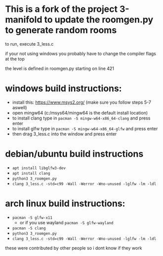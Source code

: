 # This is a fork of the project 3-manifold to update the roomgen.py to generate random rooms

to run, execute 3_less.c

if your not using windows you probably have to change the compiler flags at the top

the level is defined in roomgen.py starting on line 421

# windows build instructions:

- install this: https://www.msys2.org/ (make sure you follow steps 5-7 aswell)
- open mingw64 (c:/msys64/mingw64 is the default install location)
- to install clang type in ``pacman -S mingw-w64-x86_64-clang`` and press enter 
- to install glfw type in ``pacman -S mingw-w64-x86_64-glfw`` and press enter
- then drag 3_less.c into the window and press enter

# debian/ubuntu build instructions
- `apt install libglfw3-dev`
- `apt install clang`
- `python3 3_roomgen.py`
- `clang 3_less.c -std=c99 -Wall -Werror -Wno-unused -lglfw -lm -ldl`

# arch linux build instructions:

- `pacman -S glfw-x11`
    - or if you use wayland `pacman -S glfw-wayland`
- `pacman -S clang`
- `python3 3_roomgen.py`
- `clang 3_less.c -std=c99 -Wall -Werror -Wno-unused -lglfw -lm -ldl`


these were contributed by other people so i dont know if they work

